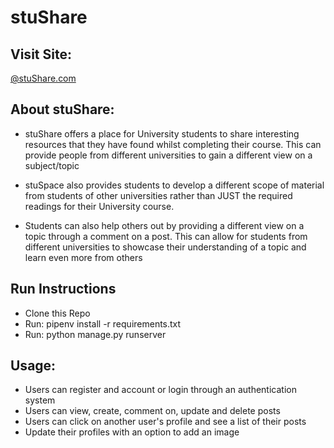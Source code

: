 # stuShare

## Visit Site:
[@stuShare.com](http://jamiesear.pythonanywhere.com/)

## About stuShare:
- stuShare offers a place for University students to share interesting resources that they have found whilst completing their course. This can provide people from different universities to gain a different view on a subject/topic

- stuSpace also provides students to develop a different scope of material from students of other universities rather than JUST the required readings for their University course.

- Students can also help others out by providing a different view on a topic through a comment on a post. This can allow for students from different universities to showcase their understanding of a topic and learn even more from others

## Run Instructions
- Clone this Repo
- Run: pipenv install -r requirements.txt
- Run: python manage.py runserver

## Usage:
- Users can register and account or login through an authentication system
- Users can view, create, comment on, update and delete posts
- Users can click on another user's profile and see a list of their posts
- Update their profiles with an option to add an image
